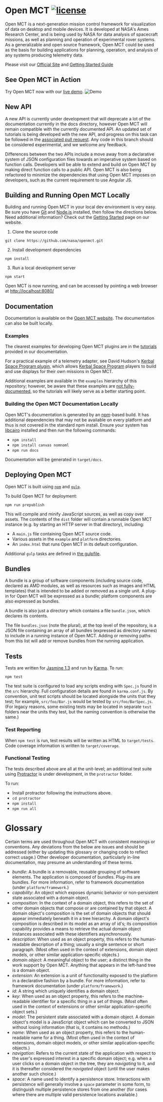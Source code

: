 # Open MCT [![license](https://img.shields.io/badge/license-Apache%202.0-blue.svg)](http://www.apache.org/licenses/LICENSE-2.0)

Open MCT is a next-generation mission control framework for visualization of data on desktop and mobile devices. It is developed at NASA's Ames Research Center, and is being used by NASA for data analysis of spacecraft missions, as well as planning and operation of experimental rover systems. As a generalizable and open source framework, Open MCT could be used as the basis for building applications for planning, operation, and analysis of any systems producing telemetry data.

Please visit our [Official Site](https://nasa.github.io/openmct/) and [Getting Started Guide](https://nasa.github.io/openmct/getting-started/)

## See Open MCT in Action

Try Open MCT now with our [live demo](https://openmct-demo.herokuapp.com/).
![Demo](https://nasa.github.io/openmct/static/res/images/Open-MCT.Browse.Layout.Mars-Weather-1.jpg)

## New API
A new API is currently under development that will deprecate a lot of the documentation currently in the docs directory, however Open MCT will remain compatible with the currently documented API. An updated set of tutorials is being developed with the new API, and progress on this task can be followed in the [associated pull request](https://github.com/nasa/openmct/pull/999). Any code in this branch should be considered experimental, and we welcome any feedback.

Differences between the two APIs include a move away from a declarative system of JSON configuration files towards an imperative system based on function calls. Developers will be able to extend and build on Open MCT by making direct function calls to a public API. Open MCT is also being refactored to minimize the dependencies that using Open MCT imposes on developers, such as the current requirement to use Angular JS.

## Building and Running Open MCT Locally

Building and running Open MCT in your local dev environment is very easy. Be sure you have [Git](https://git-scm.com/downloads) and [Node.js](https://nodejs.org/) installed, then follow the directions below. Need additional information? Check out the [Getting Started](https://nasa.github.io/openmct/getting-started/) page on our website.

1. Clone the source code

 `git clone https://github.com/nasa/openmct.git`

2. Install development dependencies

 `npm install`

3. Run a local development server

 `npm start`

Open MCT is now running, and can be accessed by pointing a web browser at [http://localhost:8080/](http://localhost:8080/)

## Documentation

Documentation is available on the [Open MCT website](https://nasa.github.io/openmct/documentation/). The documentation can also be built locally.

### Examples

The clearest examples for developing Open MCT plugins are in the
[tutorials](https://nasa.github.io/openmct/docs/tutorials/) provided in
our documentation.

For a practical example of a telemetry adapter, see David Hudson's
[Kerbal Space Program plugin](https://github.com/hudsonfoo/kerbal-openmct),
which allows [Kerbal Space Program](https://kerbalspaceprogram.com) players
to build and use displays for their own missions in Open MCT.

Additional examples are available in the `examples` hierarchy of this
repository; however, be aware that these examples are
[not fully-documented](https://github.com/nasa/openmct/issues/846), so
the tutorials will likely serve as a better starting point.

### Building the Open MCT Documentation Locally
Open MCT's documentation is generated by an
[npm](https://www.npmjs.com/)-based build.  It has additional dependencies that
may not be available on every platform and thus is not covered in the standard
npm install.  Ensure your system has [libcairo](http://cairographics.org/)
installed and then run the following commands:

* `npm install`
* `npm install canvas nomnoml`
* `npm run docs`

Documentation will be generated in `target/docs`.

## Deploying Open MCT

Open MCT is built using [`npm`](http://npmjs.com/)
and [`gulp`](http://gulpjs.com/).

To build Open MCT for deployment:

`npm run prepublish`

This will compile and minify JavaScript sources, as well as copy over assets.
The contents of the `dist` folder will contain a runnable Open MCT
instance (e.g. by starting an HTTP server in that directory), including:

* A `main.js` file containing Open MCT source code.
* Various assets in the `example` and `platform` directories.
* An `index.html` that runs Open MCT in its default configuration.

Additional `gulp` tasks are defined in [the gulpfile](gulpfile.js).

## Bundles

A bundle is a group of software components (including source code, declared
as AMD modules, as well as resources such as images and HTML templates)
that is intended to be added or removed as a single unit. A plug-in for
Open MCT will be expressed as a bundle; platform components are also
expressed as bundles.

A bundle is also just a directory which contains a file `bundle.json`,
which declares its contents.

The file `bundles.json` (note the plural), at the top level of the
repository, is a JSON file containing an array of all bundles (expressed as
directory names) to include in a running instance of Open MCT. Adding or
removing paths from this list will add or remove bundles from the running
application.

## Tests

Tests are written for [Jasmine 1.3](http://jasmine.github.io/1.3/introduction.html)
and run by [Karma](http://karma-runner.github.io). To run:

`npm test`

The test suite is configured to load any scripts ending with `Spec.js` found
in the `src` hierarchy. Full configuration details are found in
`karma.conf.js`. By convention, unit test scripts should be located
alongside the units that they test; for example, `src/foo/Bar.js` would be
tested by `src/foo/BarSpec.js`. (For legacy reasons, some existing tests may
be located in separate `test` folders near the units they test, but the
naming convention is otherwise the same.)

### Test Reporting

When `npm test` is run, test results will be written as HTML to
`target/tests`. Code coverage information is written to `target/coverage`.


### Functional Testing

The tests described above are all at the unit-level; an additional
test suite using [Protractor](https://angular.github.io/protractor/)
is under development, in the `protractor` folder.

To run:

* Install protractor following the instructions above.
* `cd protractor`
* `npm install`
* `npm run all`

# Glossary

Certain terms are used throughout Open MCT with consistent meanings
or conventions. Any deviations from the below are issues and should be
addressed (either by updating this glossary or changing code to reflect
correct usage.) Other developer documentation, particularly in-line
documentation, may presume an understanding of these terms.

* _bundle_: A bundle is a removable, reusable grouping of software elements.
  The application is composed of bundles. Plug-ins are bundles. For more
  information, refer to framework documentation (under `platform/framework`.)
* _capability_: An object which exposes dynamic behavior or non-persistent
  state associated with a domain object.
* _composition_: In the context of a domain object, this refers to the set of
  other domain objects that compose or are contained by that object. A domain
  object's composition is the set of domain objects that should appear
  immediately beneath it in a tree hierarchy. A domain object's composition is
  described in its model as an array of id's; its composition capability
  provides a means to retrieve the actual domain object instances associated
  with these identifiers asynchronously.
* _description_: When used as an object property, this refers to the human-readable
  description of a thing; usually a single sentence or short paragraph.
  (Most often used in the context of extensions, domain
  object models, or other similar application-specific objects.)
* _domain object_: A meaningful object to the user; a distinct thing in
  the work support by Open MCT. Anything that appears in the left-hand
  tree is a domain object.
* _extension_: An extension is a unit of functionality exposed to the
  platform in a declarative fashion by a bundle. For more
  information, refer to framework documentation (under `platform/framework`.)
* _id_: A string which uniquely identifies a domain object.
* _key_: When used as an object property, this refers to the machine-readable
  identifier for a specific thing in a set of things. (Most often used in the
  context of extensions or other similar application-specific object sets.)
* _model_: The persistent state associated with a domain object. A domain
  object's model is a JavaScript object which can be converted to JSON
  without losing information (that is, it contains no methods.)
* _name_: When used as an object property, this refers to the human-readable
  name for a thing. (Most often used in the context of extensions, domain
  object models, or other similar application-specific objects.)
* _navigation_: Refers to the current state of the application with respect
  to the user's expressed interest in a specific domain object; e.g. when
  a user clicks on a domain object in the tree, they are _navigating_ to
  it, and it is thereafter considered the _navigated_ object (until the
  user makes another such choice.)
* _space_: A name used to identify a persistence store. Interactions with
  persistence will generally involve a `space` parameter in some form, to
  distinguish multiple persistence stores from one another (for cases
  where there are multiple valid persistence locations available.)

